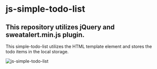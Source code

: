 # js-simple-todo-list

## This repository utilizes jQuery and sweatalert.min.js plugin.

This simple-todo-list utilizes the HTML template element and stores the
todo items in the local storage.

![js-simple-todo-list](https://user-images.githubusercontent.com/20928980/213749397-9eb53cb4-da9b-4eea-859a-a3727c959260.gif)
